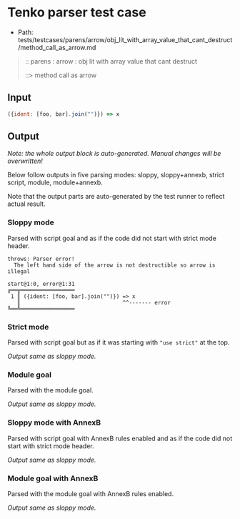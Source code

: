 # Tenko parser test case

- Path: tests/testcases/parens/arrow/obj_lit_with_array_value_that_cant_destruct/method_call_as_arrow.md

> :: parens : arrow : obj lit with array value that cant destruct
>
> ::> method call as arrow

## Input


`````js
({ident: [foo, bar].join("")}) => x
`````

## Output

_Note: the whole output block is auto-generated. Manual changes will be overwritten!_

Below follow outputs in five parsing modes: sloppy, sloppy+annexb, strict script, module, module+annexb.

Note that the output parts are auto-generated by the test runner to reflect actual result.

### Sloppy mode

Parsed with script goal and as if the code did not start with strict mode header.

`````
throws: Parser error!
  The left hand side of the arrow is not destructible so arrow is illegal

start@1:0, error@1:31
╔══╦═════════════════
 1 ║ ({ident: [foo, bar].join("")}) => x
   ║                                ^^------- error
╚══╩═════════════════

`````

### Strict mode

Parsed with script goal but as if it was starting with `"use strict"` at the top.

_Output same as sloppy mode._

### Module goal

Parsed with the module goal.

_Output same as sloppy mode._

### Sloppy mode with AnnexB

Parsed with script goal with AnnexB rules enabled and as if the code did not start with strict mode header.

_Output same as sloppy mode._

### Module goal with AnnexB

Parsed with the module goal with AnnexB rules enabled.

_Output same as sloppy mode._
